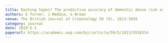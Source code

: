 ```yaml
---
title: Dashing hopes? The predictive accuracy of domestic abuse risk assessment by police
authors: E Turner, J Medina, G Brown
venue: The British Journal of Criminology 59 (5), 1013-1034
category: journal
date: 2019-5-1
paperurl: https://academic.oup.com/bjc/article/59/5/1013/5518314
---
```

